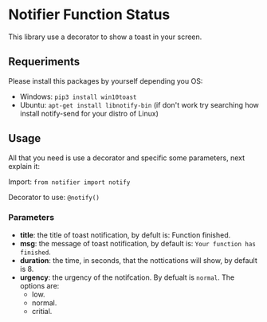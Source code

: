 # Notifier Function Status
This library use a decorator to show a toast in your screen.

## Requeriments

Please install this packages by yourself depending you OS:

- Windows: ```pip3 install win10toast```
- Ubuntu: ```apt-get install libnotify-bin``` (if don't work try searching how install notify-send for your distro of Linux)

## Usage

All that you need is use a decorator and specific some parameters, next explain it:

Import: `from notifier import notify`

Decorator to use: `@notify()`

### Parameters

- **title**: the title of toast notification, by defult is: Function finished.
- **msg**: the message of toast notification, by default is: `Your function has finished`.
- **duration**: the time, in seconds, that the nottications will show, by default is 8.
- **urgency**: the urgency of the notifcation. By defualt is `normal`. The options are:
  - low.
  - normal.
  - critial.
